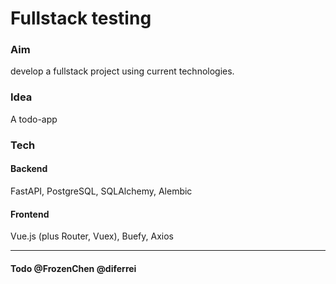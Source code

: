 # Fullstack testing

### Aim
develop a fullstack project using current technologies.

### Idea
A todo-app

### Tech
#### Backend
FastAPI, PostgreSQL, SQLAlchemy, Alembic

#### Frontend
Vue.js (plus Router, Vuex), Buefy, Axios

---
#### Todo @FrozenChen @diferrei